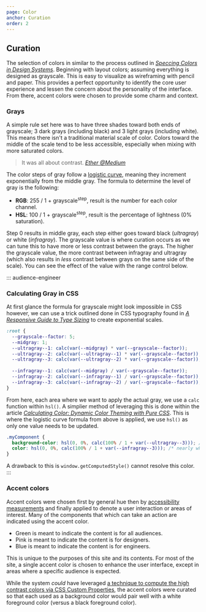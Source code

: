 ```yaml
---
page: Color
anchor: Curation
order: 2
---
```


## Curation

The selection of colors in similar to the process outlined in _[Speccing Colors in Design Systems](https://medium.com/@ethersystem/speccing-colors-in-design-systems-f06e91ed9ca0)_. Beginning with layout colors; assuming everything is designed as grayscale. This is easy to visualize as wireframing with pencil and paper. This provides a perfect opportunity to identify the core user experience and lessen the concern about the personality of the interface. From there, accent colors were chosen to provide some charm and context.

### Grays
A simple rule set here was to have three shades toward both ends of grayscale; 3 dark grays (including black) and 3 light grays (including white). This means there isn't a traditional material scale of color. Colors toward the middle of the scale tend to be less accessible, especially when mixing with more saturated colors.

> It was all about contrast. _[Ether @Medium](https://medium.com/@ethersystem)_

The color steps of gray follow a [logistic curve](https://mathworld.wolfram.com/LogisticEquation.html "Wolfram Alpha Logistic Equation"), meaning they increment exponentially from the middle gray. The formula to determine the level of gray is the following:

- **RGB**: 255 / 1 + grayscale<sup>step</sup>, result is the number for each color channel.
- **HSL**: 100 / 1 + grayscale<sup>step</sup>, result is the percentage of lightness (0% saturation).

Step 0 results in middle gray, each step either goes toward black (_ultragray_) or white (_infragray_). The grayscale value is where curation occurs as we can tune this to have more or less contrast between the grays. The higher the grayscale value, the more contrast between infragray and ultragray (which also results in _less_ contrast between grays on the same side of the scale). You can see the effect of the value with the range control below.

<grayscale-range></grayscale-range>

::: audience-engineer
### Calculating Gray in CSS

At first glance the formula for grayscale might look impossible in CSS however, we can use a trick outlined done in CSS typography found in _[A Responsive Guide to Type Sizing](https://cloudfour.com/thinks/responsive-guide-to-type-sizing/)_ to create exponential scales.

```css
:root {
  --grayscale--factor: 5;
  --midgray: 1;
  --ultragray--1: calc(var(--midgray) * var(--grayscale--factor));
  --ultragray--2: calc(var(--ultragray--1) * var(--grayscale--factor));
  --ultragray--3: calc(var(--ultragray--2) * var(--grayscale--factor));
	
  --infragray--1: calc(var(--midgray) / var(--grayscale--factor));
  --infragray--2: calc(var(--infragray--1) / var(--grayscale--factor));
  --infragray--3: calc(var(--infragray--2) / var(--grayscale--factor));
}
```

From here, each area where we want to apply the actual gray, we use a `calc` function within `hsl()`. A simplier method of leveraging this is done within the article _[Calculating Color: Dynamic Color Theming with Pure CSS](https://una.im/css-color-theming/)_. This is where the logistic curve formula from above is applied, we use `hsl()` as only one value needs to be updated.

```css
.myComponent {
  background-color: hsl(0, 0%, calc(100% / 1 + var(--ultragray--3))); /* nearly black */
  color: hsl(0, 0%, calc(100% / 1 + var(--infragray--3))); /* nearly white */
}
```

A drawback to this is `window.getComputedStyle()` cannot resolve this color.
:::

### Accent colors
Accent colors were chosen first by general hue then by [accessibility measurements](#usability "DAMATO Design, Color Usability") and finally applied to denote a user interaction or areas of interest. Many of the components that which can take an action are indicated using the accent color.

- <span class="badge bg-everyone">Green</span> is meant to indicate the content is for all audiences.
- <span class="badge bg-designer">Pink</span> is meant to indicate the content is for designers.
- <span class="badge bg-engineer">Blue</span> is meant to indicate the content is for engineers.

This is unique to the purposes of this site and its contents. For most of the site, a single accent color is chosen to enhance the user interface, except in areas where a specific audience is expected.

While the system _could_ have leveraged [a technique to compute the high contrast colors via CSS Custom Properties](https://css-tricks.com/css-variables-calc-rgb-enforcing-high-contrast-colors/ "CSS Variables + calc() + rgb() = Enforcing High Contrast Colors"), the accent colors were curated so that each used as a background color would pair well with a white foreground color (versus a black foreground color).